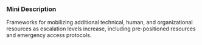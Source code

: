 ### Mini Description

Frameworks for mobilizing additional technical, human, and organizational resources as escalation levels increase, including pre-positioned resources and emergency access protocols.
